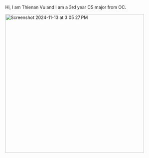 Hi, I am Thienan Vu and I am a 3rd year CS major from OC.

<img width="445" alt="Screenshot 2024-11-13 at 3 05 27 PM" src="https://github.com/user-attachments/assets/288d608b-ce74-4743-83fc-2dd4c5219ad1">
